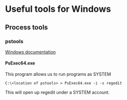 # Useful tools for Windows

## Process tools

### pstools

[Windows documentation](https://learn.microsoft.com/en-us/sysinternals/downloads/pstools)

#### PsExec64.exe
This program allows us to run programs as SYSTEM

`C:\<location of pstools> > PsExec64.exe -i -s regedit`

This will open up regedit under a SYSTEM account.